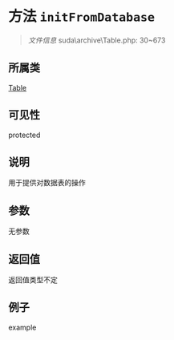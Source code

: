 # 方法 `initFromDatabase`



> *文件信息* suda\archive\Table.php: 30~673

## 所属类 

[Table](../Table.md)

## 可见性

 protected 

## 说明

用于提供对数据表的操作



## 参数


无参数


## 返回值

返回值类型不定


## 例子

example